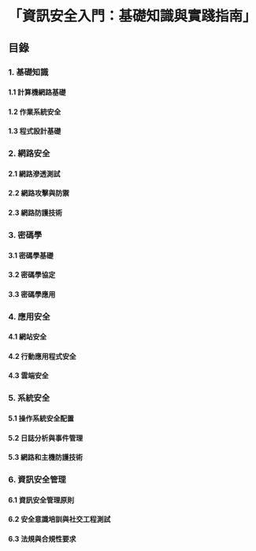 # 「資訊安全入門：基礎知識與實踐指南」

## 目錄

### 1. 基礎知識
   #### 1.1 計算機網路基礎
   #### 1.2 作業系統安全
   #### 1.3 程式設計基礎

### 2. 網路安全
   #### 2.1 網路滲透測試
   #### 2.2 網路攻擊與防禦
   #### 2.3 網路防護技術

### 3. 密碼學
   #### 3.1 密碼學基礎
   #### 3.2 密碼學協定
   #### 3.3 密碼學應用

### 4. 應用安全
   #### 4.1 網站安全
   #### 4.2 行動應用程式安全
   #### 4.3 雲端安全

### 5. 系統安全
   #### 5.1 操作系統安全配置
   #### 5.2 日誌分析與事件管理
   #### 5.3 網路和主機防護技術

### 6. 資訊安全管理
   #### 6.1 資訊安全管理原則
   #### 6.2 安全意識培訓與社交工程測試
   #### 6.3 法規與合規性要求
